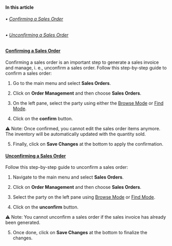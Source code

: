 #### In this article

 ###### • [Confirming a Sales Order](Confirming%20a%20Sales%20Order.md)
###### • [Unconfirming a Sales Order](Unconfirming%20a%20Sales%20Order.md)

#### [Confirming a Sales Order](Confirming%20a%20Sales%20Order.md)

Confirming a sales order is an important step to generate a sales invoice and manage, i. e., unconfirm a sales order. Follow this step-by-step guide to confirm a sales order:

1. Go to the main menu and select **Sales Orders**.

2. Click on **Order Management** and then choose **Sales Orders**. 

3. On the left pane, select the party using either the [Browse Mode](https://github.com/Fx-Professional-Services/HorizonDocs/blob/main/Horizon%20User%20Guide/Searching%20on%20Horizon/Browse%20Mode.md) or [Find Mode](Find%20Mode.md). 

4. Click on the **confirm** button.

⚠️ Note: Once confirmed, you cannot edit the sales order items  anymore. The inventory will be automatically updated with the quantity sold. 

5. Finally, click on **Save Changes** at the bottom to apply the confirmation.
#### [Unconfirming a Sales Order](Unconfirming%20a%20Sales%20Order.md)

Follow this step-by-step guide to unconfirm a sales order:

1. Navigate to the main menu and select **Sales Orders**.

2. Click on **Order Management** and then choose **Sales Orders**. 

3. Select the party on the left pane using [Browse Mode](https://github.com/Fx-Professional-Services/HorizonDocs/blob/main/Horizon%20User%20Guide/Searching%20on%20Horizon/Browse%20Mode.md) or [Find Mode](Find%20Mode.md). 

4. Click on the **unconfirm** button.

⚠️ Note: You cannot unconfirm a sales order if the sales invoice has already been generated.

5. Once done, click on **Save Changes** at the bottom to finalize the changes. 